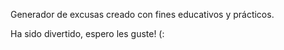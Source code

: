 Generador de excusas creado con fines educativos y prácticos.

Ha sido divertido, espero les guste! (:
